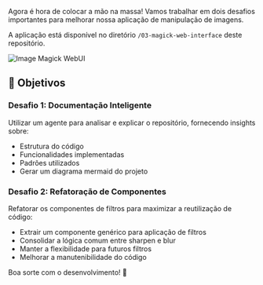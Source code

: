 Agora é hora de colocar a mão na massa! Vamos trabalhar em dois desafios importantes para melhorar nossa aplicação de manipulação de imagens.

A aplicação está disponível no diretório `/03-magick-web-interface` deste repositório.

![Image Magick WebUI](images/image-magick-webui.png)

## 🎯 Objetivos

### Desafio 1: Documentação Inteligente

Utilizar um agente para analisar e explicar o repositório, fornecendo insights sobre:
- Estrutura do código
- Funcionalidades implementadas
- Padrões utilizados
- Gerar um diagrama mermaid do projeto

### Desafio 2: Refatoração de Componentes

Refatorar os componentes de filtros para maximizar a reutilização de código:
- Extrair um componente genérico para aplicação de filtros
- Consolidar a lógica comum entre sharpen e blur
- Manter a flexibilidade para futuros filtros
- Melhorar a manutenibilidade do código

Boa sorte com o desenvolvimento! 🎉